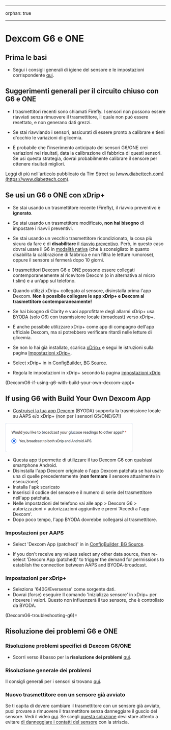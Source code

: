 - - -
orphan: true
- - -

# Dexcom G6 e ONE

## Prima le basi

-   Segui i consigli generali di igiene del sensore e le impostazioni corrispondente [qui](../CompatibleCgms/GeneralCGMRecommendation.md).

## Suggerimenti generali per il circuito chiuso con G6 e ONE

- I trasmettitori recenti sono chiamati Firefly. I sensori non possono essere riavviati senza rimuovere il trasmettitore, il quale non può essere resettato, e non generano dati grezzi.

- Se stai riavviando i sensori, assicurati di essere pronto a calibrare e tieni d'occhio le variazioni di glicemia.

- È probabile che l'inserimento anticipato dei sensori G6/ONE crei variazioni nei risultati, data la calibrazione di fabbrica di questi sensori. Se usi questa strategia, dovrai probabilmente calibrare il sensore per ottenere risultati migliori.

Leggi di più nell'[articolo](https://www.diabettech.com/artificial-pancreas/diy-looping-and-cgm/) pubblicato da Tim Street su [www.diabettech.com](https://www.diabettech.com).

## Se usi un G6 o ONE con xDrip+

- Se stai usando un trasmettitore recente (Firefly), il riavvio preventivo è **ignorato**.
- Se stai usando un trasmettitore modificato, **non hai bisogno** di impostare i riavvii preventivi.
-   Se stai usando un vecchio trasmettitore ricondizionato, la cosa più sicura da fare è di **disabilitare** il [riavvio preventivo](https://navid200.github.io/xDrip/docs/Preemptive-Restart.html). Però, in questo caso dovrai usare il G6 in [ modalità nativa](https://navid200.github.io/xDrip/docs/Native-Algorithm.html) (che è sconsigliato in quanto disabilita la calibrazione di fabbrica e non filtra le letture rumorose), oppure il sensore si fermerà dopo 10 giorni.
-   I trasmettitori Dexcom G6 e ONE possono essere collegati contemporaneamente al ricevitore Dexcom (o in alternativa al micro t:slim) e a un’app sul telefono.
-   Quando utilizzi xDrip+ collegato al sensore, disinstalla prima l'app Dexcom. **Non è possibile collegare le app xDrip+ e Dexcom al trasmettitore contemporaneamente!**
-   Se hai bisogno di Clarity e vuoi approfittare degli allarmi xDrip+ usa [BYODA](#DexcomG6-if-using-g6-with-build-your-own-dexcom-app) (solo G6) con trasmissione locale (broadcast) verso xDrip+.
-   È anche possibile utilizzare xDrip+ come app di compagno dell'app ufficiale Dexcom, ma si potrebbero verificare ritardi nelle letture di glicemia.
-   Se non lo hai già installato, scarica [xDrip+](https://github.com/NightscoutFoundation/xDrip) e segui le istruzioni sulla pagina [Impostazioni xDrip+](../CompatibleCgms/xDrip.md).
-   Select xDrip+ in in [ConfigBuilder, BG Source](#Config-Builder-bg-source).

- Regola le impostazioni in xDrip+ secondo la pagina [impostazioni xDrip](../CompatibleCgms/xDrip.md)

(DexcomG6-if-using-g6-with-build-your-own-dexcom-app)=
## If using G6 with Build Your Own Dexcom App

-   [Costruisci la tua app Dexcom](https://docs.google.com/forms/d/e/1FAIpQLScD76G0Y-BlL4tZljaFkjlwuqhT83QlFM5v6ZEfO7gCU98iJQ/viewform?fbzx=2196386787609383750) (BYODA) supporta la trasmissione locale su AAPS e/o xDrip+ (non per i sensori G5/ONE/G7!)

![Opzioni broadcast BYODA](../images/BYODA.png)

-   Questa app ti permette di utilizzare il tuo Dexcom G6 con qualsiasi smartphone Android.
-   Disinstalla l'app Dexcom originale o l'app Dexcom patchata se hai usato una di quelle precedentemente (**non fermare** il sensore attualmente in esecuzione)
-   Installa l'apk scaricato
-   Inserisci il codice del sensore e il numero di serie del trasmettitore nell'app patchata.
-   Nelle impostazioni del telefono vai alle app > Dexcom G6 > autorizzazioni > autorizzazioni aggiuntive e premi 'Accedi a l'app Dexcom'.
-   Dopo poco tempo, l'app BYODA dovrebbe collegarsi al trasmettitore.

### Impostazioni per AAPS

-   Select 'Dexcom App (patched)' in in [ConfigBuilder, BG Source](#Config-Builder-bg-source).

-   If you don't receive any values select any other data source, then re-select 'Dexcom App (patched)' to trigger the demand for permissions to establish the connection between AAPS and BYODA-broadcast.

### Impostazioni per xDrip+

-   Seleziona '640G/Eversense' come sorgente dati.
-   Dovrai (forse) eseguire Il comando 'Inizializza sensore' in xDrip+ per ricevere i valori. Questo non influenzerà il tuo sensore, che è controllato da BYODA.


(DexcomG6-troubleshooting-g6)=
## Risoluzione dei problemi G6 e ONE

### Risoluzione problemi specifici di Dexcom G6/ONE

-   Scorri verso il basso per la **risoluzione dei problemi** [qui](https://navid200.github.io/xDrip/docs/Dexcom_page.html).

### Risoluzione generale dei problemi

Il consigli generali per i sensori si trovano [qui](#general-cgm-troubleshooting).

### Nuovo trasmettitore con un sensore già avviato

Se ti capita di dovere cambiare il trasmettitore con un sensore già avviato, puoi provare a rimuovere il trasmettitore senza danneggiare il guscio del sensore. Vedi il video [qui](https://navid200.github.io/xDrip/docs/Remove-transmitter.html). Se scegli [questa soluzione](https://youtu.be/tx-kTsrkNUM) devi stare attento a evitare [di danneggiare i contatti del sensore](https://navid200.github.io/xDrip/docs/Petroleum-jelly-in-Dexcom-G6-Sensor.html) con la striscia.
